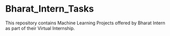 # Bharat_Intern_Tasks
This repository contains Machine Learning Projects offered by Bharat Intern as part of their Virtual Internship.
